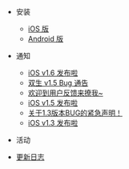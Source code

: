 - 安装
  - [iOS 版](quickstart.md)
  - [Android 版](more-pages.md)

- 通知
  - [iOS v1.6 发布啦](notifications/2017-06-19.md)
  - [双生 v1.5 Bug 通告](notifications/2017-06-16.md)
  - [欢迎到用户反馈来撩我~](notifications/2017-06-16.md)
  - [iOS v1.5 发布啦](notifications/2017-06-14.md)
  - [关于1.3版本BUG的紧急声明！](notifications/2017-06-13.md)
  - [iOS v1.3 发布啦](notifications/2017-06-12.md)

- 活动

- [更新日志](changelog.md)
